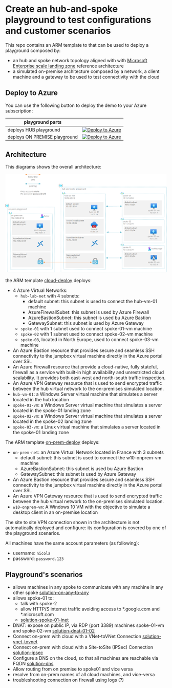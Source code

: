 # Create an hub-and-spoke playground to test configurations and customer scenarios

This repo contains an ARM template to that can be used to deploy a playground composed by:
  * an hub and spoke network topology aligned with with <a href="https://docs.microsoft.com/en-us/azure/cloud-adoption-framework/ready/enterprise-scale/architecture" target="_blank">Microsoft Enterprise scale landing zone</a> reference architecture
  * a simulated on-premise architecture composed by a network, a client machine and a gateway to be used to test connectivity with the cloud

## Deploy to Azure
You can use the following button to deploy the demo to your Azure subscription:

| playground parts| &nbsp; |
|---|---|
| deploys HUB playground | [![Deploy to Azure](https://aka.ms/deploytoazurebutton)](https://portal.azure.com/#create/Microsoft.Template/uri/https%3A%2F%2Fraw.githubusercontent.com%2Fnicolgit%2Fhub-and-spoke-playground%2Fmain%2Fcloud-deploy.json)
| deploys ON PREMISE playground | [![Deploy to Azure](https://aka.ms/deploytoazurebutton)](https://portal.azure.com/#create/Microsoft.Template/uri/https%3A%2F%2Fraw.githubusercontent.com%2Fnicolgit%2Fhub-and-spoke-playground%2Fmain%2Fon-prem-deploy.json) |

## Architecture
This diagrams shows the overall architecture:

![Architecture](images/architecture.png)


the ARM template [cloud-deploy](cloud-deploy.json) deploys:
* 4 Azure Virtual Networks:
    * `hub-lab-net` with 4 subnets:
        * default subnet: this subnet is used to connect the hub-vm-01 machine
        * AzureFirewallSubet: this subnet is used by Azure Firewall
        * AzureBastionSubnet: this subnet is used bu Azure Bastion
        * GatewaySubnet: this subnet is used by Azure Gateway
    * `spoke-01` with 1 subnet used to connect spoke-01-vm machine
    * `spoke-02` with 1 subnet used to connect spoke-02-vm machine
    * `spoke-03`, located in North Europe, used to connect spoke-03-vm machine
* An Azure Bastion resource that provides secure and seamless SSH connectivity to the jumpbox virtual machine directly in the Azure portal over SSL
* An Azure Firewall resource that provide a cloud-native, fully stateful, firewall as a service with built-in high availability and unrestricted cloud scalability. It provides both east-west and north-south traffic inspection.
* An Azure VPN Gateway resource that is used to send encrypted traffic between the hub virtual network to the on-premises simulated location.
* `hub-vm-01`: a Windows Server virtual machine that simulates a server located in the hub location
* `spoke-01-vm`: a Windows Server virtual machine that simulates a server located in the spoke-01 landing zone
* `spoke-02-vm`: a Windows Server virtual machine that simulates a server located in the spoke-02 landing zone
* `spoke-03-vm`: a Linux virtual machine that simulates a server located in the spoke-01 landing zone

The ARM template [on-prem-deploy](on-prem-deploy.json) deploys:
* `on-prem-net`: an Azure Virtual Network located in France with 3 subnets
    * default subnet: this subnet is used to connect the w10-onprem-vm machine
    * AzureBastionSubnet: this subnet is used bu Azure Bastion
    * GatewaySubnet: this subnet is used by Azure Gateway
* An Azure Bastion resource that provides secure and seamless SSH connectivity to the jumpbox virtual machine directly in the Azure portal over SSL
* An Azure VPN Gateway resource that is used to send encrypted traffic between the hub virtual network to the on-premises simulated location.
* `w10-onprem-vm`: A Windows 10 VM with the objective to simulate a desktop client in an on-premise location

The site to site VPN connection shown in the architecture is not automatically deployed and configure: its configuration is covered by one of the playground scenarios.

All machines have the same account parameters (as following):
* username: `nicola`
* password: `password.123`

## Playground's scenarios
* allows machines in any spoke to communicate with any machine in any other spoke [solution-on-any-to-any](scenarios/ping-any-to-any.md)
* allows spoke-01 to: 
  * talk with spoke-2 
  * allow HTTP/S internet traffic avoiding access to *.google.com and *.microsoft.com 
  * [solution-spoke-01-inet](scenarios/spoke-01-inet.md)
* DNAT: expose on public IP, via RDP (port 3389) machines spoke-01-vm and spoke-02-vm [solution-dnat-01-02](scenarios/dnat-01-02.md)
* Connect on-prem with cloud with a VNet-toVNet Connection [solution-vnet-tovnet](scenarios/vnet-to-vnet.md)
* Connect on-prem with cloud with a Site-toSite (IPSec) Connection  [solution-ipsec](scenarios/ipsec.md)
* Configure a DNS on the cloud, so that all machines are reachable via FQDN [solution-dns](scenarios/dns.md)
* Allow routing from on premise to spoke01 and vice versa
* resolve from on-prem names of all cloud machines, and vice-versa
* troubleshooting connection on firewall using logs (?)
